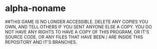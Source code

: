 # alpha-noname
##THIS GAME IS NO LONGER ACCESSIBLE. DELETE ANY COPIES YOU OWN, AND TELL OTHERS IF YOU SENT ANYONE ELSE A COPY. YOU DO NOT HAVE ANY RIGHTS TO HAVE A COPY OF THIS PROGRAM, OR IT'S SOURCE CODE, OR ANY FILES THAT HAVE BEEN / ARE INSIDE THIS REPOSITORY AND IT'S BRANCHES.
